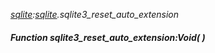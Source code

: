 _[sqlite](../../modules/sqlite/sqlite-module.md):[sqlite](../../modules/sqlite/sqlite-module.md).sqlite3\_reset\_auto\_extension_
##### Function sqlite3\_reset\_auto\_extension:Void(  )
